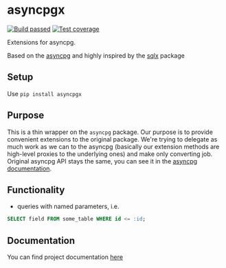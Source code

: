 # asyncpgx
[![Build passed](https://img.shields.io/github/workflow/status/laukhin/asyncpgx/CI)](https://github.com/laukhin/asyncpgx/actions?query=workflow%3ACI)
[![Test coverage](https://img.shields.io/codecov/c/github/laukhin/asyncpgx)](https://codecov.io/gh/laukhin/asyncpgx)

Extensions for asyncpg.

Based on the [asyncpg](https://github.com/MagicStack/asyncpg) and highly inspired by the [sqlx](https://github.com/jmoiron/sqlx) package

## Setup
Use `pip install asyncpgx`

## Purpose
This is a thin wrapper on the `asyncpg` package.
Our purpose is to provide convenient extensions to the original package.
We're trying to delegate as much work as we can to the asyncpg (basically our extension methods are high-level proxies to the underlying ones)
and make only converting job.
Original asyncpg API stays the same, you can see it in the [asyncpg documentation](https://magicstack.github.io/asyncpg/current/).

## Functionality
* queries with named parameters, i.e.
```sql
SELECT field FROM some_table WHERE id <= :id;
```

## Documentation
You can find project documentation [here](https://laukhin.github.io/asyncpgx/index.html)
